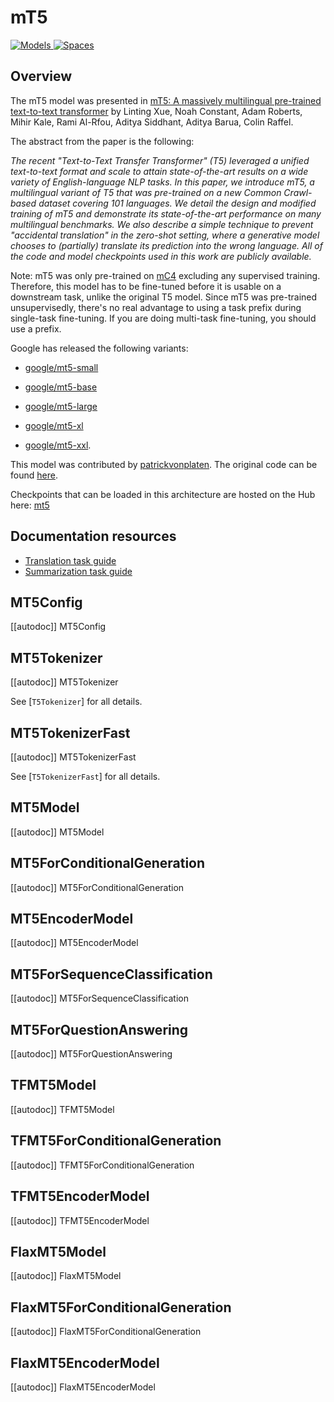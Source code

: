 <!--Copyright 2020 The HuggingFace Team. All rights reserved.

Licensed under the Apache License, Version 2.0 (the "License"); you may not use this file except in compliance with
the License. You may obtain a copy of the License at

http://www.apache.org/licenses/LICENSE-2.0

Unless required by applicable law or agreed to in writing, software distributed under the License is distributed on
an "AS IS" BASIS, WITHOUT WARRANTIES OR CONDITIONS OF ANY KIND, either express or implied. See the License for the
specific language governing permissions and limitations under the License.

⚠️ Note that this file is in Markdown but contain specific syntax for our doc-builder (similar to MDX) that may not be
rendered properly in your Markdown viewer.

-->

# mT5

<div class="flex flex-wrap space-x-1">
<a href="https://huggingface.co/models?filter=mt5">
<img alt="Models" src="https://img.shields.io/badge/All_model_pages-mt5-blueviolet">
</a>
<a href="https://huggingface.co/spaces/docs-demos/mt5-small-finetuned-arxiv-cs-finetuned-arxiv-cs-full">
<img alt="Spaces" src="https://img.shields.io/badge/%F0%9F%A4%97%20Hugging%20Face-Spaces-blue">
</a>
</div>

## Overview

The mT5 model was presented in [mT5: A massively multilingual pre-trained text-to-text transformer](https://arxiv.org/abs/2010.11934) by Linting Xue, Noah Constant, Adam Roberts, Mihir Kale, Rami Al-Rfou, Aditya
Siddhant, Aditya Barua, Colin Raffel.

The abstract from the paper is the following:

*The recent "Text-to-Text Transfer Transformer" (T5) leveraged a unified text-to-text format and scale to attain
state-of-the-art results on a wide variety of English-language NLP tasks. In this paper, we introduce mT5, a
multilingual variant of T5 that was pre-trained on a new Common Crawl-based dataset covering 101 languages. We detail
the design and modified training of mT5 and demonstrate its state-of-the-art performance on many multilingual
benchmarks. We also describe a simple technique to prevent "accidental translation" in the zero-shot setting, where a
generative model chooses to (partially) translate its prediction into the wrong language. All of the code and model
checkpoints used in this work are publicly available.*

Note: mT5 was only pre-trained on [mC4](https://huggingface.co/datasets/mc4) excluding any supervised training.
Therefore, this model has to be fine-tuned before it is usable on a downstream task, unlike the original T5 model.
Since mT5 was pre-trained unsupervisedly, there's no real advantage to using a task prefix during single-task
fine-tuning. If you are doing multi-task fine-tuning, you should use a prefix.

Google has released the following variants:

- [google/mt5-small](https://huggingface.co/google/mt5-small)

- [google/mt5-base](https://huggingface.co/google/mt5-base)

- [google/mt5-large](https://huggingface.co/google/mt5-large)

- [google/mt5-xl](https://huggingface.co/google/mt5-xl)

- [google/mt5-xxl](https://huggingface.co/google/mt5-xxl).

This model was contributed by [patrickvonplaten](https://huggingface.co/patrickvonplaten). The original code can be
found [here](https://github.com/google-research/multilingual-t5).

Checkpoints that can be loaded in this architecture are hosted on the Hub here: [mt5](https://huggingface.co/models?other=mt5)

## Documentation resources

- [Translation task guide](../tasks/translation)
- [Summarization task guide](../tasks/summarization)

## MT5Config

[[autodoc]] MT5Config

## MT5Tokenizer

[[autodoc]] MT5Tokenizer

See [`T5Tokenizer`] for all details.


## MT5TokenizerFast

[[autodoc]] MT5TokenizerFast

See [`T5TokenizerFast`] for all details.


## MT5Model

[[autodoc]] MT5Model

## MT5ForConditionalGeneration

[[autodoc]] MT5ForConditionalGeneration

## MT5EncoderModel

[[autodoc]] MT5EncoderModel

## MT5ForSequenceClassification

[[autodoc]] MT5ForSequenceClassification

## MT5ForQuestionAnswering

[[autodoc]] MT5ForQuestionAnswering

## TFMT5Model

[[autodoc]] TFMT5Model

## TFMT5ForConditionalGeneration

[[autodoc]] TFMT5ForConditionalGeneration

## TFMT5EncoderModel

[[autodoc]] TFMT5EncoderModel

## FlaxMT5Model

[[autodoc]] FlaxMT5Model

## FlaxMT5ForConditionalGeneration

[[autodoc]] FlaxMT5ForConditionalGeneration

## FlaxMT5EncoderModel

[[autodoc]] FlaxMT5EncoderModel
